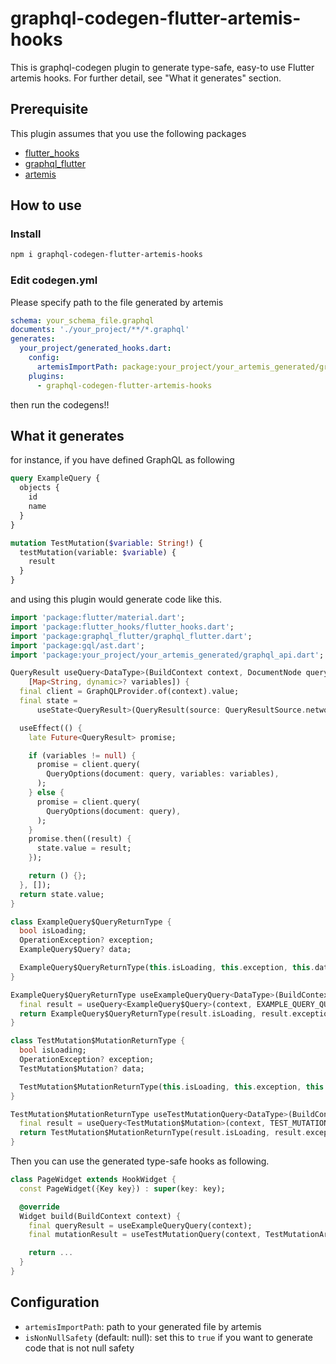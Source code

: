 # graphql-codegen-flutter-artemis-hooks

This is graphql-codegen plugin to generate type-safe, easy-to use Flutter artemis hooks.
For further detail, see "What it generates" section.

## Prerequisite

This plugin assumes that you use the following packages

- [flutter_hooks](https://pub.dev/packages/flutter_hooks)
- [graphql_flutter](https://pub.dev/packages/graphql_flutter)
- [artemis](https://pub.dev/packages/artemis)

## How to use

### Install

```bash
npm i graphql-codegen-flutter-artemis-hooks
```

### Edit codegen.yml

Please specify path to the file generated by artemis

```yml
schema: your_schema_file.graphql
documents: './your_project/**/*.graphql'
generates:
  your_project/generated_hooks.dart:
    config:
      artemisImportPath: package:your_project/your_artemis_generated/graphql_api.dart
    plugins:
      - graphql-codegen-flutter-artemis-hooks
```

then run the codegens!!

## What it generates

for instance, if you have defined GraphQL as following

```graphql
query ExampleQuery {
  objects {
    id
    name
  }
}

mutation TestMutation($variable: String!) {
  testMutation(variable: $variable) {
    result
  }
}
```

and using this plugin would generate code like this.

```dart
import 'package:flutter/material.dart';
import 'package:flutter_hooks/flutter_hooks.dart';
import 'package:graphql_flutter/graphql_flutter.dart';
import 'package:gql/ast.dart';
import 'package:your_project/your_artemis_generated/graphql_api.dart';

QueryResult useQuery<DataType>(BuildContext context, DocumentNode query,
    [Map<String, dynamic>? variables]) {
  final client = GraphQLProvider.of(context).value;
  final state =
      useState<QueryResult>(QueryResult(source: QueryResultSource.network));

  useEffect(() {
    late Future<QueryResult> promise;

    if (variables != null) {
      promise = client.query(
        QueryOptions(document: query, variables: variables),
      );
    } else {
      promise = client.query(
        QueryOptions(document: query),
      );
    }
    promise.then((result) {
      state.value = result;
    });

    return () {};
  }, []);
  return state.value;
}

class ExampleQuery$QueryReturnType {
  bool isLoading;
  OperationException? exception;
  ExampleQuery$Query? data;

  ExampleQuery$QueryReturnType(this.isLoading, this.exception, this.data);
}

ExampleQuery$QueryReturnType useExampleQueryQuery<DataType>(BuildContext context) {
  final result = useQuery<ExampleQuery$Query>(context, EXAMPLE_QUERY_QUERY_DOCUMENT);
  return ExampleQuery$QueryReturnType(result.isLoading, result.exception, result.data == null ? null : ExampleQuery$Query.fromJson(result.data!));
}

class TestMutation$MutationReturnType {
  bool isLoading;
  OperationException? exception;
  TestMutation$Mutation? data;

  TestMutation$MutationReturnType(this.isLoading, this.exception, this.data);
}

TestMutation$MutationReturnType useTestMutationQuery<DataType>(BuildContext context, TestMutationArguments variables) {
  final result = useQuery<TestMutation$Mutation>(context, TEST_MUTATION_MUTATION_DOCUMENT, variables.toJson());
  return TestMutation$MutationReturnType(result.isLoading, result.exception, result.data == null ? null : TestMutation$Mutation.fromJson(result.data!));
}
```

Then you can use the generated type-safe hooks as following.

```dart
class PageWidget extends HookWidget {
  const PageWidget({Key key}) : super(key: key);

  @override
  Widget build(BuildContext context) {
    final queryResult = useExampleQueryQuery(context);
    final mutationResult = useTestMutationQuery(context, TestMutationArguments(variable: ""));

    return ...
  }
}
```

## Configuration

- `artemisImportPath`: path to your generated file by artemis
- `isNonNullSafety` (default: null): set this to `true` if you want to generate code that is not null safety

